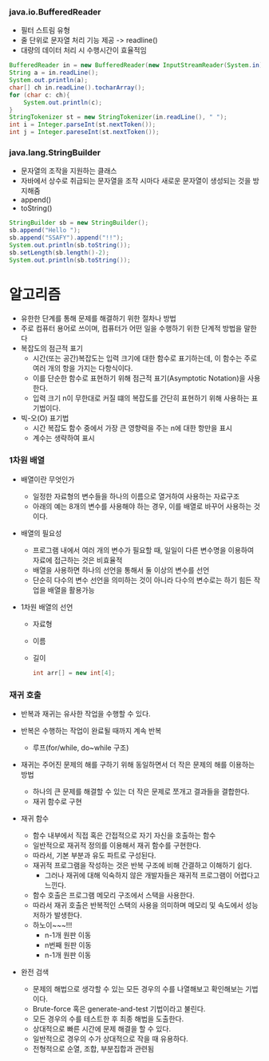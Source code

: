 ### java.io.BufferedReader

- 필터 스트림 유형
- 줄 단위로 문자열 처리 기능 제공 -> readline()
- 대량의 데이터 처리 시 수행시간이 효율적임

```java
BufferedReader in = new BufferedReader(new InputStreamReader(System.in));
String a = in.readLine();
System.out.println(a);
char[] ch in.readLine().tocharArray();
for (char c: ch){
    System.out.println(c);
}
StringTokenizer st = new StringTokenizer(in.readLine(), " ");
int i = Integer.parseInt(st.nextToken());
int j = Integer.pareseInt(st.nextToken());
```

### java.lang.StringBuilder

- 문자열의 조작을 지원하는 클래스
- 자바에서 상수로 취급되는 문자열을 조작 시마다 새로운 문자열이 생성되는 것을 방지해줌
- append()
- toString()

```java
StringBuilder sb = new StringBuilder();
sb.append("Hello ");
sb.append("SSAFY").append("!!");
System.out.println(sb.toString());
sb.setLength(sb.length()-2);
System.out.println(sb.toString());
```



# 알고리즘

- 유한한 단계를 통해 문제를 해결하기 위한 절차나 방법
- 주로 컴퓨터 용어로 쓰이며, 컴퓨터가 어떤 일을 수행하기 위한 단계적 방법을 말한다
- 복잡도의 점근적 표기
  - 시간(또는 공간)복잡도는 입력 크기에 대한 함수로 표기하는데, 이 함수는 주로 여러 개의 항을 가지는 다항식이다.
  - 이를 단순한 함수로 표현하기 위해 점근적 표기(Asymptotic Notation)을 사용한다.
  - 입력 크기 n이 무한대로 커질 떄의 복잡도를 간단히 표현하기 위해 사용하는 표기법이다.
- 빅-오(O) 표기법
  - 시간 복잡도 함수 중에서 가장 큰 영향력을 주는 n에 대한 항만을 표시
  - 계수는 생략하여 표시



### 1차원 배열

- 배열이란 무엇인가

  - 일정한 자료형의 변수들을 하나의 이름으로 열거하여 사용하는 자료구조
  - 아래의 예는 8개의 변수를 사용해야 하는 경우, 이를 배열로 바꾸어 사용하는 것이다.

- 배열의 필요성

  - 프로그램 내에서 여러 개의 변수가 필요할 때, 일일이 다른 변수명을 이용하여 자료에 접근하는 것은 비효율적
  - 배열을 사용하면 하나의 선언을 통해서 둘 이상의 변수를 선언
  - 단순히 다수의 변수 선언을 의미하는 것이 아니라 다수의 변수로는 하기 힘든 작업을 배열을 활용가능

- 1차원 배열의 선언

  - 자료형

  - 이름

  - 길이

    ```java
    int arr[] = new int[4];
    ```

### 재귀 호출

- 반복과 재귀는 유사한 작업을 수행할 수 있다.
- 반복은 수행하는 작업이 완료될 때까지 계속 반복
  - 루프(for/while, do~while 구조)
- 재귀는 주어진 문제의 해를 구하기 위해 동일하면서 더 작은 문제의 해를 이용하는 방법
  - 하나의 큰 문제를 해결할 수 있는 더 작은 문제로 쪼개고 결과들을 결합한다.
  - 재귀 함수로 구현
- 재귀 함수
  - 함수 내부에서 직접 혹은 간접적으로 자기 자신을 호출하는 함수
  - 일반적으로 재귀적 정의를 이용해서 재귀 함수를 구현한다.
  - 따라서, 기본 부분과 유도 파트로 구성된다.
  - 재귀적 프로그램을 작성하는 것은 반복 구조에 비해 간결하고 이해하기 쉽다.
    - 그러나 재귀에 대해 익숙하지 않은 개발자들은 재귀적 프로그램이 어렵다고 느낀다.
  - 함수 호출은 프로그램 메모리 구조에서 스택을 사용한다.
  - 따라서 재귀 호출은 반복적인 스택의 사용을 의미하며 메모리 및 속도에서 성능저하가 발생한다.
  - 하노이~~~!!!
    - n-1개 원판 이동
    - n번째 원판 이동
    - n-1개 원판 이동

- 완전 검색
  - 문제의 해법으로 생각할 수 있는 모든 경우의 수를 나열해보고 확인해보는 기법이다.
  - Brute-force 혹은 generate-and-test 기법이라고 불린다.
  - 모든 경우의 수를 테스트한 후 최종 해법을 도출한다.
  - 상대적으로 빠른 시간에 문제 해결을 할 수 있다.
  - 일반적으로 경우의 수가 상대적으로 작을 때 유용하다.
  - 전형적으로 순열, 조합, 부분집합과 관련됨

















